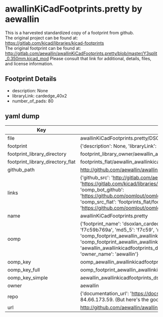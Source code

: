 # awallinKiCadFootprints.pretty by aewallin  
This is a harvested standardized copy of a footprint from github.  
The original project can be found at:  
https://gitlab.com/kicad/libraries/kicad-footprints  
The original footprint can be found at:
http://gitlab.com/aewallin/awallinKiCadFootprints.pretty/blob/master/Y3split_0.350mm.kicad_mod
Please consult that link for additional, details, files, and license information.  
## Footprint Details
* description: None  
* libraryLink: cardedge_40x2  
* number_of_pads: 80  
## yaml dump  
| Key | Value |  
| --- | --- |  
| file | awallinKiCadFootprints.pretty/DSOXLAN_cardedge_40x2.kicad_mod |  
| footprint | {'description': None, 'libraryLink': 'cardedge_40x2', 'number_of_pads': 80} |  
| footprint_library_directory | footprint_library_owner/aewallin_awallinKiCadFootprints.pretty |  
| footprint_library_directory_flat | footprints_flat/aewallin_awallinkicadfootprints_dsoxlan_cardedge_40x2/working |  
| github_path | http://github.com/aewallin/awallinKiCadFootprints.pretty/blob/master/DSOXLAN_cardedge_40x2.kicad_mod |  
| links | {'github_src': 'http://gitlab.com/aewallin/awallinKiCadFootprints.pretty/blob/master/Y3split_0.350mm.kicad_mod', 'github_src_repo': 'https://gitlab.com/kicad/libraries/kicad-footprints', 'oomp_bot': 'footprints/aewallin_awallinkicadfootprints_dsoxlan_cardedge_40x2/working', 'oomp_bot_github': 'https://github.com/oomlout/oomlout_oomp_footprint_bot/tree/main/footprints/aewallin_awallinkicadfootprints_dsoxlan_cardedge_40x2/working', 'oomp_src_flat': 'footprints_flat/footprints_flat/aewallin_awallinkicadfootprints_dsoxlan_cardedge_40x2/working', 'oomp_src_flat_github': 'https://github.com/oomlout/oomlout_oomp_footprint_src/tree/main/footprints_flat/aewallin_awallinkicadfootprints_dsoxlan_cardedge_40x2/working'} |  
| name | awallinKiCadFootprints.pretty |  
| oomp | {'footprint_name': 'dsoxlan_cardedge_40x2', 'library_name': 'awallinkicadfootprints', 'md5': 'f7c59b769a07988474a362297973ff65', 'md5_10': 'f7c59b769a', 'md5_5': 'f7c59', 'md5_6': 'f7c59b', 'oomp_key': 'oomp_aewallin_awallinkicadfootprints_dsoxlan_cardedge_40x2', 'oomp_key_extra': 'oomp_footprint_aewallin_awallinkicadfootprints_dsoxlan_cardedge_40x2', 'oomp_key_full': 'oomp_footprint_aewallin_awallinkicadfootprints_dsoxlan_cardedge_40x2_f7c59b', 'oomp_key_simple': 'aewallin_awallinkicadfootprints_dsoxlan_cardedge_40x2', 'original_filename': 'awallinKiCadFootprints.pretty/DSOXLAN_cardedge_40x2.kicad_mod', 'owner_name': 'aewallin'} |  
| oomp_key | oomp_aewallin_awallinkicadfootprints_dsoxlan_cardedge_40x2 |  
| oomp_key_full | oomp_footprint_aewallin_awallinkicadfootprints_dsoxlan_cardedge_40x2 |  
| oomp_key_simple | aewallin_awallinkicadfootprints_dsoxlan_cardedge_40x2 |  
| owner | aewallin |  
| repo | {'documentation_url': 'https://docs.github.com/rest/overview/resources-in-the-rest-api#rate-limiting', 'message': "API rate limit exceeded for 84.66.173.59. (But here's the good news: Authenticated requests get a higher rate limit. Check out the documentation for more details.)"} |  
| url | http://github.com/aewallin/awallinKiCadFootprints.pretty |  

